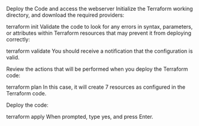 Deploy the Code and access the webserver
Initialize the Terraform working directory, and download the required providers:

terraform init
Validate the code to look for any errors in syntax, parameters, or attributes within Terraform resources that may prevent it from deploying correctly:

terraform validate
You should receive a notification that the configuration is valid.

Review the actions that will be performed when you deploy the Terraform code:

terraform plan
In this case, it will create 7 resources as configured in the Terraform code.

Deploy the code:

terraform apply
When prompted, type yes, and press Enter.
